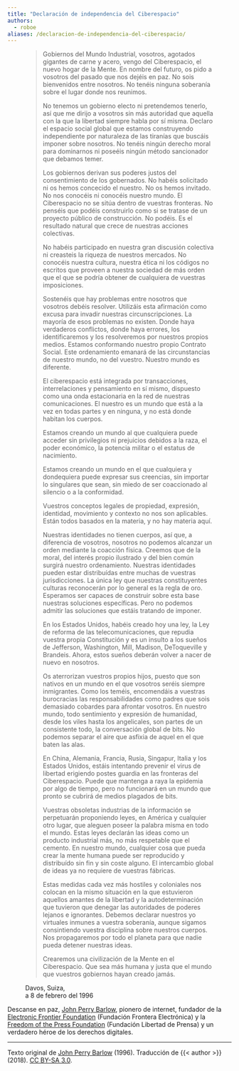 ```yaml
---
title: "Declaración de independencia del Ciberespacio"
authors:
  - roboe
aliases: /declaracion-de-independencia-del-ciberespacio/
---
```


<figure>

> Gobiernos del Mundo Industrial, vosotros, agotados gigantes de carne y acero, vengo del Ciberespacio, el nuevo hogar de la Mente. En nombre del futuro, os pido a vosotros del pasado que nos dejéis en paz. No sois bienvenidos entre nosotros. No tenéis ninguna soberanía sobre el lugar donde nos reunimos.
>
> No tenemos un gobierno electo ni pretendemos tenerlo, así que me dirijo a vosotros sin más autoridad que aquella con la que la libertad siempre habla por sí misma. Declaro el espacio social global que estamos construyendo independiente por naturaleza de las tiranías que buscáis imponer sobre nosotros. No tenéis ningún derecho moral para dominarnos ni poseéis ningún método sancionador que debamos temer.
>
> Los gobiernos derivan sus poderes justos del consentimiento de los gobernados. No habéis solicitado ni os hemos concecido el nuestro. No os hemos invitado. No nos conocéis ni conocéis nuestro mundo. El Ciberespacio no se sitúa dentro de vuestras fronteras. No penséis que podéis construirlo como si se tratase de un proyecto público de construcción. No podéis. Es el resultado natural que crece de nuestras acciones colectivas.
>
> No habéis participado en nuestra gran discusión colectiva ni creasteis la riqueza de nuestros mercados. No conocéis nuestra cultura, nuestra ética ni los códigos no escritos que proveen a nuestra sociedad de más orden que el que se podría obtener de cualquiera de vuestras imposiciones.
>
> Sostenéis que hay problemas entre nosotros que vosotros debéis resolver. Utilizáis esta afirmación como excusa para invadir nuestras circunscripciones. La mayoría de esos problemas no existen. Donde haya verdaderos conflictos, donde haya errores, los identificaremos y los resolveremos por nuestros propios medios. Estamos conformando nuestro propio Contrato Social. Este ordenamiento emanará de las circunstancias de nuestro mundo, no del vuestro. Nuestro mundo es diferente.
>
> El ciberespacio está integrada por transacciones, interrelaciones y pensamiento en sí mismo, dispuesto como una onda estacionaria en la red de nuestras comunicaciones. El nuestro es un mundo que está a la vez en todas partes y en ninguna, y no está donde habitan los cuerpos.
>
> Estamos creando un mundo al que cualquiera puede acceder sin privilegios ni prejuicios debidos a la raza, el poder económico, la potencia militar o el estatus de nacimiento.
>
> Estamos creando un mundo en el que cualquiera y dondequiera puede expresar sus creencias, sin importar lo singulares que sean, sin miedo de ser coaccionado al silencio o a la conformidad.
>
> Vuestros conceptos legales de propiedad, expresión, identidad, movimiento y contexto no nos son aplicables. Están todos basados en la materia, y no hay materia aquí.
>
> Nuestras identidades no tienen cuerpos, así que, a diferencia de vosotros, nosotros no podemos alcanzar un orden mediante la coacción física. Creemos que de la moral, del interés propio ilustrado y del bien común surgirá nuestro ordenamiento. Nuestras identidades pueden estar distribuídas entre muchas de vuestras jurisdicciones. La única ley que nuestras constituyentes culturas reconocerán por lo general es la regla de oro. Esperamos ser capaces de construir sobre esta base nuestras soluciones específicas. Pero no podemos admitir las soluciones que estáis tratando de imponer.
>
> En los Estados Unidos, habéis creado hoy una ley, la Ley de reforma de las telecomunicaciones, que repudia vuestra propia Constitución y es un insulto a los sueños de Jefferson, Washington, Mill, Madison, DeToqueville y Brandeis. Ahora, estos sueños deberán volver a nacer de nuevo en nosotros.
>
> Os aterrorizan vuestros propios hijos, puesto que son nativos en un mundo en el que vosotros seréis siempre inmigrantes. Como los teméis, encomendáis a vuestras burocracias las responsabilidades como padres que sois demasiado cobardes para afrontar vosotros. En nuestro mundo, todo sentimiento y expresión de humanidad, desde los viles hasta los angelicales, son partes de un consistente todo, la conversación global de bits. No podemos separar el aire que asfixia de aquel en el que baten las alas.
>
> En China, Alemania, Francia, Rusia, Singapur, Italia y los Estados Unidos, estáis intentando prevenir el virus de libertad erigiendo postes guardia en las fronteras del Ciberespacio. Puede que mantenga a raya la epidemia por algo de tiempo, pero no funcionará en un mundo que pronto se cubrirá de medios plagados de bits.
>
> Vuestras obsoletas industrias de la información se perpetuarán proponiendo leyes, en América y cualquier otro lugar, que aleguen poseer la palabra misma en todo el mundo. Estas leyes declarán las ideas como un producto industrial más, no más respetable que el cemento. En nuestro mundo, cualquier cosa que pueda crear la mente humana puede ser reproducido y distribuído sin fin y sin coste alguno. El intercambio global de ideas ya no requiere de vuestras fábricas.
>
> Estas medidas cada vez más hostiles y coloniales nos colocan en la mismo situación en la que estuvieron aquellos amantes de la libertad y la autodeterminación que tuvieron que denegar las autoridades de poderes lejanos e ignorantes. Debemos declarar nuestros yo virtuales inmunes a vuestra soberanía, aunque sigamos consintiendo vuestra disciplina sobre nuestros cuerpos. Nos propagaremos por todo el planeta para que nadie pueda detener nuestras ideas.
>
> Crearemos una civilización de la Mente en el Ciberespacio. Que sea más humana y justa que el mundo que vuestros gobiernos hayan creado jamás.

<figcaption>Davos, Suiza,<br>a 8 de febrero del 1996</figcaption>

</figure>


Descanse en paz, [John Perry Barlow](https://www.eff.org/deeplinks/2018/02/john-perry-barlow-internet-pioneer-1947-2018), pionero de internet, fundador de la [Electronic Frontier Foundation](https://www.eff.org/) (Fundación Frontera Electrónica) y la [Freedom of the Press Foundation](https://freedom.press/) (Fundación Libertad de Prensa) y un verdadero héroe de los derechos digitales.

<hr />

Texto original de [John Perry Barlow](https://www.eff.org/cyberspace-independence) (1996).
Traducción de {{< author >}} (2018).
[CC BY-SA 3.0](https://creativecommons.org/licenses/by-sa/3.0/es/).
